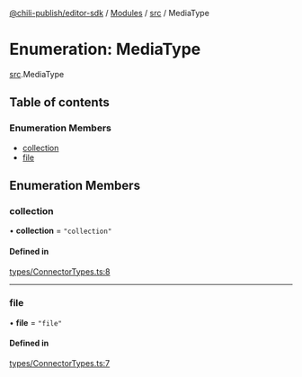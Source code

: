 [@chili-publish/editor-sdk](../README.md) / [Modules](../modules.md) / [src](../modules/src.md) / MediaType

# Enumeration: MediaType

[src](../modules/src.md).MediaType

## Table of contents

### Enumeration Members

- [collection](src.MediaType.md#collection)
- [file](src.MediaType.md#file)

## Enumeration Members

### collection

• **collection** = ``"collection"``

#### Defined in

[types/ConnectorTypes.ts:8](https://github.com/chili-publish/editor-sdk/blob/bc89ed1/types/ConnectorTypes.ts#L8)

___

### file

• **file** = ``"file"``

#### Defined in

[types/ConnectorTypes.ts:7](https://github.com/chili-publish/editor-sdk/blob/bc89ed1/types/ConnectorTypes.ts#L7)
